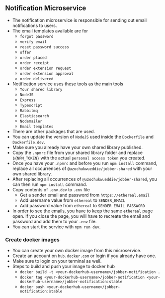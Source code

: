## Notification Microservice

- The notification microservice is responsible for sending out email notifications to users.
- The email templates available are for
  - `forgot password`
  - `verify email`
  - `reset password success`
  - `offer`
  - `order placed`
  - `order receipt`
  - `order extension request`
  - `order extension approval`
  - `order delivered`
- Notification service uses these tools as the main tools
  - `Your shared library`
  - `NodeJS`
  - `Express`
  - `Typescript`
  - `Rabbitmq`
  - `Elasticsearch`
  - `Nodemailer`
  - `Email templates`
- There are other packages that are used.
- You can update the version of `NodeJS` used inside the `Dockerfile` and `Dockerfile.dev`.
- Make sure you already have your own shared library published.
- Copy the `.npmrc` file from your shared library folder and replace `${NPM_TOKEN}` with the actual `personal access token` you created.
- Once you have your `.npmrc` and before you run `npm install` command, replace all occurrences of `@uzochukwueddie/jobber-shared` with your own shared library.
- After replacing all occurrences of `@uzochukwueddie/jobber-shared`, you can then run `npm install` command.
- Copy contents of `.env.dev` to `.env` file
  - Get a sender email and password from `https://ethereal.email`
  - Add username value from `ethereal` to `SENDER_EMAIL`
  - Add password value from `ethereal` to `SENDER_EMAIL_PASSWORD`
- In order to see the emails, you have to keep the same `ethereal` page open. If you close the page, you will have to recreate the email and password and add them to your `.env` file.
- You can start the service with `npm run dev`.

### Create docker images

- You can create your own docker image from this microservice.
- Create an account on `hub.docker.com` or login if you already have one.
- Make sure to login on your terminal as well.
- Steps to build and push your image to docker hub
  - `docker build -t <your-dockerhub-username>/jobber-notification .`
  - `docker tag <your-dockerhub-username>/jobber-notification <your-dockerhub-username>/jobber-notification:stable`
  - `docker push <your-dockerhub-username>/jobber-notification:stable`
